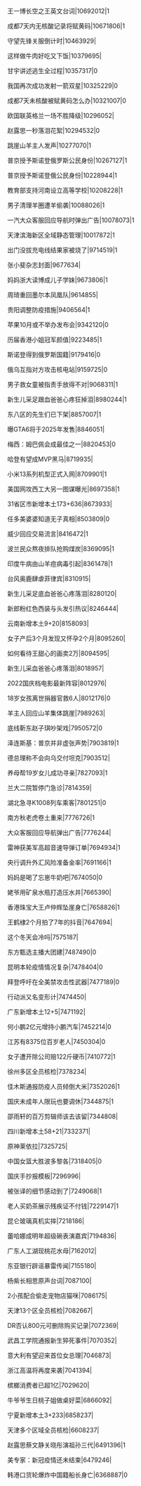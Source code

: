 王一博长空之王英文台词|10692012|1

成都7天内无核酸记录将赋黄码|10671806|1

守望先锋关服倒计时|10463929|

这样做牛肉好吃又下饭|10379695|

甘宇讲述逃生全过程|10357317|0

我国再次成功发射一箭双星|10325229|0

成都7天未核酸被赋黄码怎么办|10321007|0

欧国联英格兰一场不胜降级|10296052|

赵露思一秒落泪花絮|10294532|0

跳崖山羊主人发声|10277070|1

普京授予斯诺登俄罗斯公民身份|10267127|1

普京授予斯诺登俄公民身份|10228944|1

教育部支持河南设立高等学校|10208228|1

男子清理羊圈遭羊偷袭|10088026|1

一汽大众客服回应导航时弹出广告|10078073|1

天津滨海新区全域静态管理|10017872|1

出门没拔充电线结果家被烧了|9714519|1

张小斐杂志封面|9677634|

妈妈浙大读博成儿子学妹|9673806|1

周琦重回墨尔本凤凰队|9614855|

贵阳调整防疫措施|9406564|1

苹果10月或不举办发布会|9342120|0

历届香港小姐冠军颜值|9223485|1

斯诺登得到俄罗斯国籍|9179416|0

俄乌互指对方攻击核电站|9159725|0

男子救女童被指责手放得不对|9068311|1

新生儿采足跟血爸爸心疼狂掉泪|8980244|1

东八区的先生们已下架|8857007|1

曝GTA6将于2025年发售|8846051|

梅西：姆巴佩会成最佳之一|8820453|0

哈登有望成MVP黑马|8719935|

小米13系列机型正式入网|8709901|1

美国网攻西工大另一图谋曝光|8697358|1

31省区市新增本土173+636|8673933|

任多美婆婆知道无子真相|8503809|0

威少回应交易流言|8416472|1

波兰民众熬夜排队抢购煤炭|8369095|1

印度牛病由山羊痘病毒引起|8361478|1

台风奥鹿肆虐菲律宾|8310915|

新生儿采足底血爸爸心疼落泪|8280120|

新郎粉红色西装与头发引热议|8246444|

云南新增本土9+20|8158093|

女子产后3个月发现又怀孕2个月|8095260|

如何看待王甜心的画卖2万|8094595|

新生儿采血爸爸心疼落泪|8018957|

2022国庆档电影最新阵容|8012976|

18岁女孩离世捐器官救6人|8012176|0

羊主人回应山羊集体跳崖|7989263|

底线靳东赵子琪吵架戏|7950572|0

泽连斯基：普京并非虚张声势|7903819|1

德总理称不会向乌交付坦克|7903512|

养母帮19岁女儿成功寻亲|7827093|1

兰大二院暂停门急诊|7814359|

湖北急寻K1008列车乘客|7801251|0

南方秋老虎卷土重来|7776726|1

大众客服回应导航弹出广告|7776244|

雷神获美军高超音速导弹订单|7694934|1

央行调升外汇风险准备金率|7691166|1

妈妈是喝了忘崽牛奶吧|7674050|0

姥爷用矿泉水瓶打造压水井|7665390|

香港珠宝大王卢仲辉坠崖身亡|7658826|1

王鹤棣2个月拍了7年的抖音|7647694|

这个冬天会冷吗|7575187|

东方甄选主播大团建|7487490|0

昆明本轮疫情情况复杂|7478404|0

拜登呼吁在全美禁攻击性武器|7477189|0

行动派又名变形计|7474450|

广东新增本土12+5|7471192|

何小鹏2亿元增持小鹏汽车|7452214|0

江苏有8375位百岁老人|7450304|0

女子遭开除公司赔122斤硬币|7410772|1

徐州多区全员核检|7378234|

佳木斯通报防疫人员倾倒大米|7352026|1

国庆未成年人限玩也要调休|7344875|1

邵雨轩的百万剪辑师该去该留|7344808|

四川新增本土58+21|7332371|

原神莱依拉|7325725|

中国女篮大胜波多黎各|7318405|0

国庆手抄报模板|7296996|

被张译的细节感动到了|7249068|1

老人买奶茶展示残疾证不付钱|7229147|1

昆仑玻璃真机实摔|7218186|

蕾哈娜成明年超级碗表演嘉宾|7194836|

广东人工湖现桃花水母|7162012|

东亚银行辟谣暴雷传闻|7155180|

杨紫长相思原声台词|7087100|

2小孩配合偷走宠物店猫咪|7086175|

天津13个区全员核检|7082667|

DR否认800元可删除购买记录|7072369|

武昌工学院通报新生猝死事件|7070352|

意大利有望迎来首位女总理|7046873|

浙江高温将再度来袭|7041394|

槟榔消费者已超1亿|7029620|

牛爷爷生日桃子姐做桌好菜|6866092|

宁夏新增本土3+233|6858237|

天津多个区域全员核检|6608237|

赵露思蔡文静关晓彤演祖孙三代|6491396|1

美专家：新冠疫情还未结束|6479246|

韩港口货轮爆炸中国籍船长身亡|6368887|0

